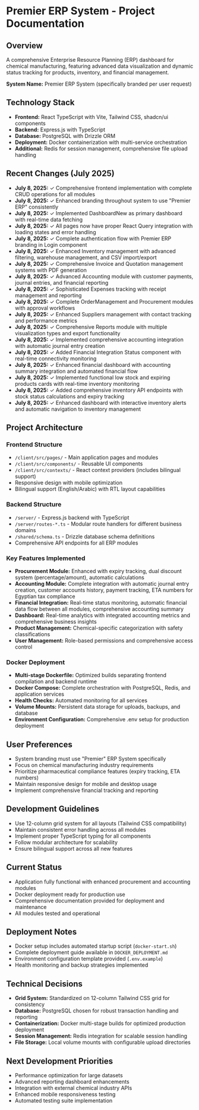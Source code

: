 # Premier ERP System - Project Documentation

## Overview
A comprehensive Enterprise Resource Planning (ERP) dashboard for chemical manufacturing, featuring advanced data visualization and dynamic status tracking for products, inventory, and financial management.

**System Name:** Premier ERP System (specifically branded per user request)

## Technology Stack
- **Frontend:** React TypeScript with Vite, Tailwind CSS, shadcn/ui components
- **Backend:** Express.js with TypeScript
- **Database:** PostgreSQL with Drizzle ORM
- **Deployment:** Docker containerization with multi-service orchestration
- **Additional:** Redis for session management, comprehensive file upload handling

## Recent Changes (July 2025)
- **July 8, 2025:** ✓ Comprehensive frontend implementation with complete CRUD operations for all modules
- **July 8, 2025:** ✓ Enhanced branding throughout system to use "Premier ERP" consistently
- **July 8, 2025:** ✓ Implemented DashboardNew as primary dashboard with real-time data fetching
- **July 8, 2025:** ✓ All pages now have proper React Query integration with loading states and error handling
- **July 8, 2025:** ✓ Complete authentication flow with Premier ERP branding in Login component
- **July 8, 2025:** ✓ Enhanced Inventory management with advanced filtering, warehouse management, and CSV import/export
- **July 8, 2025:** ✓ Comprehensive Invoice and Quotation management systems with PDF generation
- **July 8, 2025:** ✓ Advanced Accounting module with customer payments, journal entries, and financial reporting
- **July 8, 2025:** ✓ Sophisticated Expenses tracking with receipt management and reporting
- **July 8, 2025:** ✓ Complete OrderManagement and Procurement modules with approval workflows
- **July 8, 2025:** ✓ Enhanced Suppliers management with contact tracking and performance metrics
- **July 8, 2025:** ✓ Comprehensive Reports module with multiple visualization types and export functionality
- **July 8, 2025:** ✓ Implemented comprehensive accounting integration with automatic journal entry creation
- **July 8, 2025:** ✓ Added Financial Integration Status component with real-time connectivity monitoring
- **July 8, 2025:** ✓ Enhanced financial dashboard with accounting summary integration and automated financial flow
- **July 8, 2025:** ✓ Implemented functional low stock and expiring products cards with real-time inventory monitoring
- **July 8, 2025:** ✓ Added comprehensive inventory API endpoints with stock status calculations and expiry tracking
- **July 8, 2025:** ✓ Enhanced dashboard with interactive inventory alerts and automatic navigation to inventory management

## Project Architecture

### Frontend Structure
- `/client/src/pages/` - Main application pages and modules
- `/client/src/components/` - Reusable UI components
- `/client/src/contexts/` - React context providers (includes bilingual support)
- Responsive design with mobile optimization
- Bilingual support (English/Arabic) with RTL layout capabilities

### Backend Structure
- `/server/` - Express.js backend with TypeScript
- `/server/routes-*.ts` - Modular route handlers for different business domains
- `/shared/schema.ts` - Drizzle database schema definitions
- Comprehensive API endpoints for all ERP modules

### Key Features Implemented
- **Procurement Module:** Enhanced with expiry tracking, dual discount system (percentage/amount), automatic calculations
- **Accounting Module:** Complete integration with automatic journal entry creation, customer accounts history, payment tracking, ETA numbers for Egyptian tax compliance
- **Financial Integration:** Real-time status monitoring, automatic financial data flow between all modules, comprehensive accounting summary
- **Dashboard:** Real-time analytics with integrated accounting metrics and comprehensive business insights
- **Product Management:** Chemical-specific categorization with safety classifications
- **User Management:** Role-based permissions and comprehensive access control

### Docker Deployment
- **Multi-stage Dockerfile:** Optimized builds separating frontend compilation and backend runtime
- **Docker Compose:** Complete orchestration with PostgreSQL, Redis, and application services
- **Health Checks:** Automated monitoring for all services
- **Volume Mounts:** Persistent data storage for uploads, backups, and database
- **Environment Configuration:** Comprehensive .env setup for production deployment

## User Preferences
- System branding must use "Premier" ERP System specifically
- Focus on chemical manufacturing industry requirements
- Prioritize pharmaceutical compliance features (expiry tracking, ETA numbers)
- Maintain responsive design for mobile and desktop usage
- Implement comprehensive financial tracking and reporting

## Development Guidelines
- Use 12-column grid system for all layouts (Tailwind CSS compatibility)
- Maintain consistent error handling across all modules
- Implement proper TypeScript typing for all components
- Follow modular architecture for scalability
- Ensure bilingual support across all new features

## Current Status
- Application fully functional with enhanced procurement and accounting modules
- Docker deployment ready for production use
- Comprehensive documentation provided for deployment and maintenance
- All modules tested and operational

## Deployment Notes
- Docker setup includes automated startup script (`docker-start.sh`)
- Complete deployment guide available in `DOCKER_DEPLOYMENT.md`
- Environment configuration template provided (`.env.example`)
- Health monitoring and backup strategies implemented

## Technical Decisions
- **Grid System:** Standardized on 12-column Tailwind CSS grid for consistency
- **Database:** PostgreSQL chosen for robust transaction handling and reporting
- **Containerization:** Docker multi-stage builds for optimized production deployment
- **Session Management:** Redis integration for scalable session handling
- **File Storage:** Local volume mounts with configurable upload directories

## Next Development Priorities
- Performance optimization for large datasets
- Advanced reporting dashboard enhancements
- Integration with external chemical industry APIs
- Enhanced mobile responsiveness testing
- Automated testing suite implementation